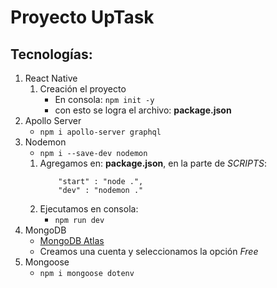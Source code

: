 # Proyecto UpTask

## Tecnologías:
1. React Native
    1. Creación el proyecto
        - En consola: `npm init -y`
        - con esto se logra el archivo: **package.json**
1. Apollo Server
    - `npm i apollo-server graphql`
1. Nodemon
    - `npm i --save-dev nodemon`
    1. Agregamos en: **package.json**, en la parte de _SCRIPTS_:
        ```
            "start" : "node .",
            "dev" : "nodemon ."
        ```
    1. Ejecutamos en consola:
        - `npm run dev`
1. MongoDB
    - [MongoDB Atlas](https://www.mongodb.com/es/cloud/atlas/lp/try4)
    - Creamos una cuenta y seleccionamos la opción _Free_
1. Mongoose
    - `npm i mongoose dotenv`
